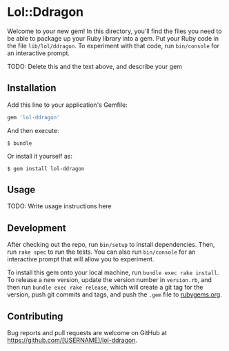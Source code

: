 # Lol::Ddragon

Welcome to your new gem! In this directory, you'll find the files you need to be able to package up your Ruby library into a gem. Put your Ruby code in the file `lib/lol/ddragon`. To experiment with that code, run `bin/console` for an interactive prompt.

TODO: Delete this and the text above, and describe your gem

## Installation

Add this line to your application's Gemfile:

```ruby
gem 'lol-ddragon'
```

And then execute:

    $ bundle

Or install it yourself as:

    $ gem install lol-ddragon

## Usage

TODO: Write usage instructions here

## Development

After checking out the repo, run `bin/setup` to install dependencies. Then, run `rake spec` to run the tests. You can also run `bin/console` for an interactive prompt that will allow you to experiment.

To install this gem onto your local machine, run `bundle exec rake install`. To release a new version, update the version number in `version.rb`, and then run `bundle exec rake release`, which will create a git tag for the version, push git commits and tags, and push the `.gem` file to [rubygems.org](https://rubygems.org).

## Contributing

Bug reports and pull requests are welcome on GitHub at https://github.com/[USERNAME]/lol-ddragon.
